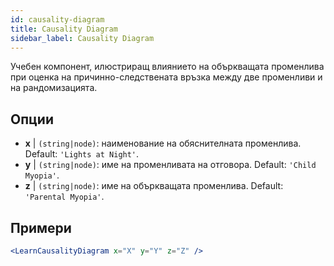 ```yaml
---
id: causality-diagram
title: Causality Diagram
sidebar_label: Causality Diagram
---
```


Учебен компонент, илюстриращ влиянието на объркващата променлива при оценка на причинно-следствената връзка между две променливи и на рандомизацията.

## Опции

* __x__ | `(string|node)`: наименование на обяснителната променлива. Default: `'Lights at Night'`.
* __y__ | `(string|node)`: име на променливата на отговора. Default: `'Child Myopia'`.
* __z__ | `(string|node)`: име на объркващата променлива. Default: `'Parental Myopia'`.


## Примери

```jsx live
<LearnCausalityDiagram x="X" y="Y" z="Z" />
```

